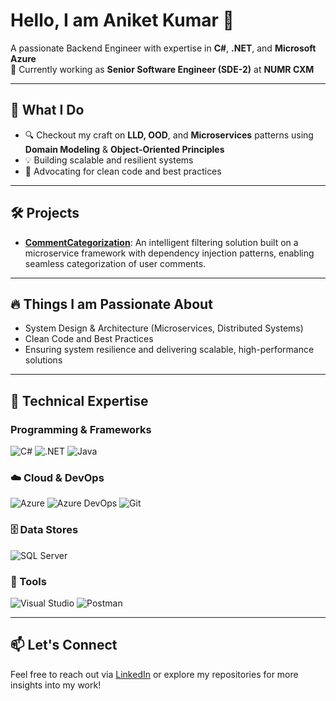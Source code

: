 # Hello, I am Aniket Kumar 👋

A passionate Backend Engineer with expertise in **C#**, **.NET**, and **Microsoft Azure**  
💼 Currently working as **Senior Software Engineer (SDE-2)** at **NUMR CXM**

---

## 🚀 What I Do

- 🔍 Checkout my craft on **LLD, OOD**, and **Microservices** patterns using **Domain Modeling** & **Object-Oriented Principles**
- 💡 Building scalable and resilient systems
- 💬 Advocating for clean code and best practices

---

## 🛠️ Projects

-  **[CommentCategorization](https://github.com/Aniket7378/CommentCategorization_2022)**: An intelligent filtering solution built on a microservice framework with dependency injection patterns, enabling seamless categorization of user comments.

---

## 🔥 Things I am Passionate About

- System Design & Architecture (Microservices, Distributed Systems)  
- Clean Code and Best Practices  
- Ensuring system resilience and delivering scalable, high-performance solutions  

---

## 🧠 Technical Expertise

### Programming & Frameworks  
![C#](https://img.shields.io/badge/C%23-239120?style=flat&logo=c-sharp&logoColor=white)
![.NET](https://img.shields.io/badge/.NET-512BD4?style=flat&logo=dotnet&logoColor=white)
![Java](https://img.shields.io/badge/Java-007396?style=flat&logo=java&logoColor=white)

### ☁️ Cloud & DevOps  
![Azure](https://img.shields.io/badge/Azure-0078D4?style=flat&logo=microsoft-azure&logoColor=white)
![Azure DevOps](https://img.shields.io/badge/Azure%20DevOps-0078D7?style=flat&logo=azuredevops&logoColor=white)
![Git](https://img.shields.io/badge/Git-F05032?style=flat&logo=git&logoColor=white)

### 🗄️ Data Stores  
![SQL Server](https://img.shields.io/badge/SQL%20Server-CC2927?style=flat&logo=microsoft-sql-server&logoColor=white)

### 🧰 Tools  
![Visual Studio](https://img.shields.io/badge/Visual%20Studio-5C2D91?style=flat&logo=visualstudio&logoColor=white)
![Postman](https://img.shields.io/badge/Postman-FF6C37?style=flat&logo=postman&logoColor=white)

---

## 📫 Let's Connect

Feel free to reach out via [LinkedIn](https://www.linkedin.com/in/aniket-kumar-89406a218/) or explore my repositories for more insights into my work!
